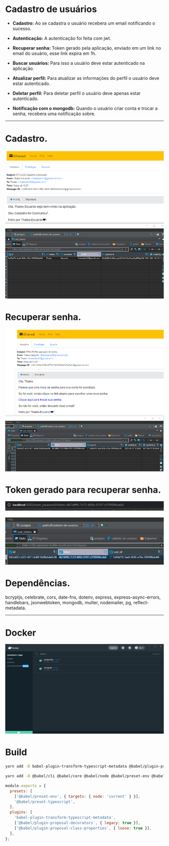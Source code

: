 # Cadastro de usuários

- **Cadastro:** Ao se cadastra o usuário recebera um email notificando o sucesso.

- **Autenticação:** A autenticação foi feita com jwt.

- **Recuperar senha:** Token gerado pela aplicação, enviado em um link no email do usuário, esse link expira em 1h.

- **Buscar usuários:** Para isso a usuário deve estar autenticado na aplicação.

- **Atualizar perfil:** Para atualizar as informações do perfil o usuário deve estar autenticado.

- **Deletar perfil:** Para deletar perfil o usuário deve apenas estar autenticado.

- **Notificação com o mongodb:** Quando o usuário criar conta e trocar a senha, recebera uma notificação sobre.

---

# Cadastro.

![Cadastro](./docs/mailCadastro.png)

# Recuperar senha.

![RecuperarSenha](./docs/mailRec.png)

# Token gerado para recuperar senha.

![token](./docs/token.png)

# Dependências.

bcryptjs, celebrate, cors, date-fns, dotenv, express, express-async-errors,
handlebars, jsonwebtoken, mongodb, multer, nodemailer, pg, reflect-metadata.

---

# Docker

![Cadastro](./docs/docker.png)

# Build

```bash
yarn add -D babel-plugin-transform-typescript-metadata @babel/plugin-proposal-decorators @babel/plugin-proposal-class-properties
```

```bash
yarn add -D @babel/cli @babel/core @babel/node @babel/preset-env @babel/preset-typescript babel-plugin-module-resolver

```

```js
module.exports = {
  presets: [
    ['@babel/preset-env', { targets: { node: 'current' } }],
    '@babel/preset-typescript',
  ],
  plugins: [
    'babel-plugin-transform-typescript-metadata',
    ['@babel/plugin-proposal-decorators', { legacy: true }],
    ['@babel/plugin-proposal-class-properties', { loose: true }],
  ],
};
```
